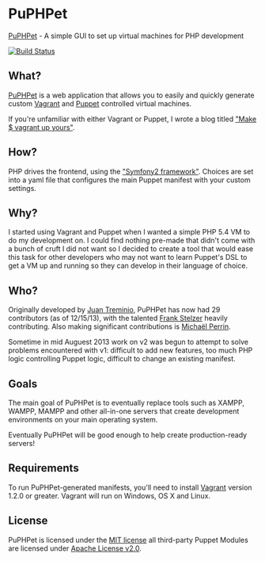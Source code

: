 # PuPHPet #

[PuPHPet](https://puphpet.com) - A simple GUI to set up virtual machines for PHP development

[![Build Status](https://travis-ci.org/puphpet/puphpet.png)](https://travis-ci.org/puphpet/puphpet)

## What? ##

[PuPHPet](https://puphpet.com) is a web application that allows you to easily and quickly generate custom
[Vagrant](http://vagrantup.com) and [Puppet](https://puppetlabs.com) controlled virtual machines.

If you're unfamiliar with either Vagrant or Puppet, I wrote a blog titled
["Make $ vagrant up yours"](https://jtreminio.com/2013/06/make_vagrant_up_yours/).

## How? ##

PHP drives the frontend, using the ["Symfony2 framework"](http://symfony.com/). Choices are set into a yaml file that
configures the main Puppet manifest with your custom settings.

## Why? ##

I started using Vagrant and Puppet when I wanted a simple PHP 5.4 VM to do my development on. I could find nothing
pre-made that didn't come with a bunch of cruft I did not want so I decided to create a tool that would ease this
task for other developers who may not want to learn Puppet's DSL to get a VM up and running so they can develop
in their language of choice.

## Who? ##

Originally developed by [Juan Treminio](https://jtreminio.com), PuPHPet has now had 29 contributors (as of 12/15/13),
with the talented [Frank Stelzer](https://twitter.com/frastel) heavily contributing. Also making significant
contributions is [Michaël Perrin](http://www.michaelperrin.fr/).

Sometime in mid Auguest 2013 work on v2 was begun to attempt to solve problems encountered with v1: difficult to
add new features, too much PHP logic controlling Puppet logic, difficult to change an existing manifest.

## Goals ##

The main goal of PuPHPet is to eventually replace tools such as XAMPP, WAMPP, MAMPP and other all-in-one servers that
create development environments on your main operating system.

Eventually PuPHPet will be good enough to help create production-ready servers!

## Requirements ##

To run PuPHPet-generated manifests, you'll need to install [Vagrant](http://downloads.vagrantup.com/) version 1.2.0 or
greater. Vagrant will run on Windows, OS X and Linux.

## License ##

PuPHPet is licensed under the [MIT license](http://opensource.org/licenses/mit-license.php) all third-party Puppet
Modules are licensed under [Apache License v2.0](http://www.apache.org/licenses/LICENSE-2.0).
